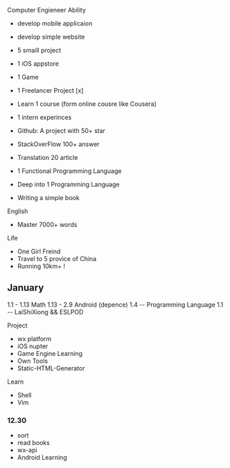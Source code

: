 
Computer Engieneer Ability 

- develop mobile applicaion
- develop simple website


- 5 smaill project
- 1 iOS appstore 
- 1 Game
- 1 Freelancer Project     [x]
- Learn 1 course (form online cousre like Cousera)
- 1 intern experinces
- Github: A project with 50+ star
- StackOverFlow 100+ answer
- Translation 20 article
- 1 Functional Programming Language
- Deep into 1 Programming Language
- Writing a simple book

English 

- Master 7000+ words

Life

- One Girl Freind
- Travel to 5 provice of China
- Running 10km+ !

## January

1.1 - 1.13 Math
1.13 - 2.9 Android (depence)
1.4 -- Programming Language
1.1 -- LaiShiXiong && ESLPOD

Project 
- wx platform
- iOS nupter
- Game Engine Learning
- Own Tools
- Static-HTML-Generator

Learn

- Shell
- Vim 

### 12.30

- sort
- read books
- wx-api
- Android Learning 






